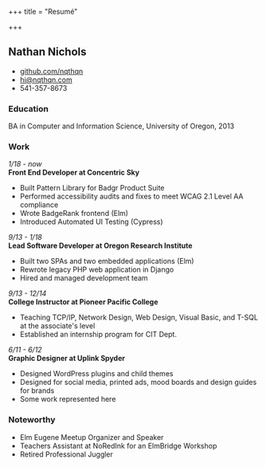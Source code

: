 +++
title = "Resumé"

+++

## Nathan Nichols

 - [github.com/nqthqn](https/github.com/nqthqn)
 - hi@nqthqn.com
 - 541-357-8673

### Education

BA in Computer and Information Science, University of Oregon, 2013

### Work

_1/18 - now_   
**Front End Developer at Concentric Sky**

* Built Pattern Library for Badgr Product Suite
* Performed accessibility audits and fixes to meet WCAG 2.1 Level AA compliance
* Wrote BadgeRank frontend (Elm)
* Introduced Automated UI Testing (Cypress)

_9/13 - 1/18_   
**Lead Software Developer at Oregon Research Institute**

* Built two SPAs and two embedded applications (Elm)
* Rewrote legacy PHP web application in Django
* Hired and managed development team

_9/13 - 12/14_   
**College Instructor at Pioneer Pacific College**

* Teaching TCP/IP, Network Design, Web Design, Visual Basic, and T-SQL at the associate's level
* Established an internship program for CIT Dept.

_6/11 - 6/12_   
**Graphic Designer at Uplink Spyder**

* Designed WordPress plugins and child themes
* Designed for social media, printed ads, mood boards and design guides for brands
* Some work represented here

### Noteworthy

* Elm Eugene Meetup Organizer and Speaker
* Teachers Assistant at NoRedInk for an ElmBridge Workshop
* Retired Professional Juggler